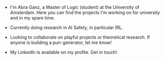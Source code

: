 - I'm Abra Ganz, a Master of Logic (student) at the University of Amsterdam. Here you can find the projects I'm working on for university and in my spare time.

- Currently doing research in AI Safety, in particular IRL.

- Looking to collaborate on playful projects or theoretical research. If anyone is building a pun-generator, let me know!

- My LinkedIn is available on my profile. Get in touch!

<!---
AbraGanz/AbraGanz is a ✨ special ✨ repository because its `README.md` (this file) appears on your GitHub profile.
You can click the Preview link to take a look at your changes.
--->
